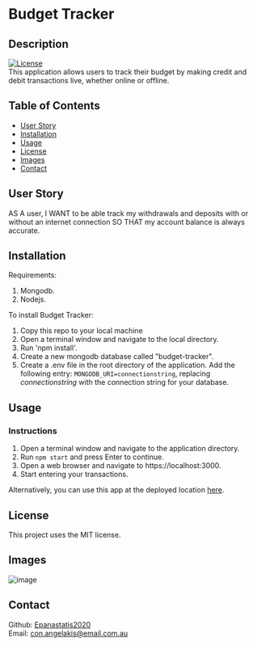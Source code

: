 # Budget Tracker

## Description

[![License](https://img.shields.io/badge/License-MIT-<Blue>.svg)](https://shields.io/)  
This application allows users to track their budget by making credit and debit transactions live, whether online or offline.

## Table of Contents

- [User Story](#userStory)
- [Installation](#installation)
- [Usage](#usage)
- [License](#license)
- [Images](#images)
- [Contact](#contact)

## User Story

AS A user, I WANT to be able track my withdrawals and deposits with or without an internet connection SO THAT my account balance is always accurate.

## Installation

Requirements:

1. Mongodb.
2. Nodejs.

To install Budget Tracker:

1. Copy this repo to your local machine
2. Open a terminal window and navigate to the local directory.
3. Run 'npm install'.
4. Create a new mongodb database called "budget-tracker".
5. Create a .env file in the root directory of the application. Add the following entry:
`MONGODB_URI=connectionstring`, replacing _connectionstring_ with the connection string for your database.

## Usage

### Instructions
1. Open a terminal window and navigate to the application directory.
2. Run `npm start` and press Enter to continue.
3. Open a web browser and navigate to https://localhost:3000.
4. Start entering your transactions.

Alternatively, you can use this app at the deployed location [here](https://budget-tracker-ca.herokuapp.com/).

## License

This project uses the MIT license.

## Images

![image](https://user-images.githubusercontent.com/65388616/102434473-f2402a80-4068-11eb-93fa-aa7b2e8d383e.png)

## Contact

Github: [Epanastatis2020](https://github.com/Epanastatis2020)  
Email: <con.angelakis@email.com.au>